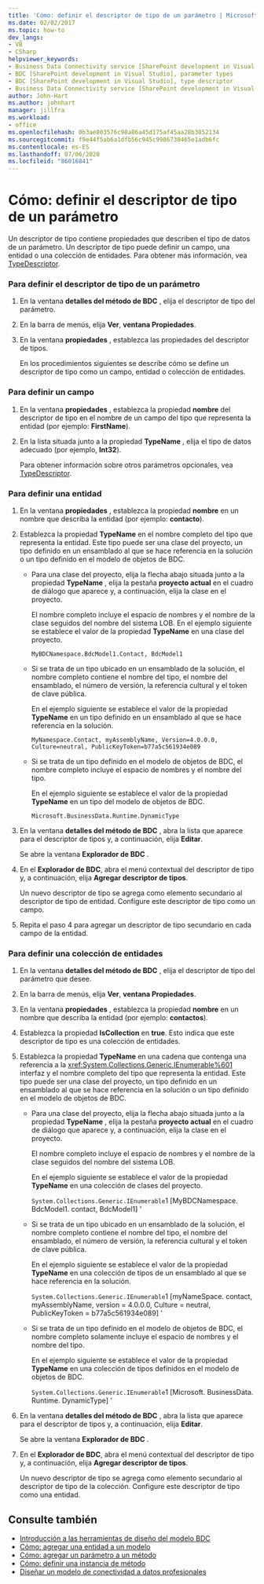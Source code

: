 ```yaml
---
title: 'Cómo: definir el descriptor de tipo de un parámetro | Microsoft Docs'
ms.date: 02/02/2017
ms.topic: how-to
dev_langs:
- VB
- CSharp
helpviewer_keywords:
- Business Data Connectivity service [SharePoint development in Visual Studio], type descriptor
- BDC [SharePoint development in Visual Studio], parameter types
- BDC [SharePoint development in Visual Studio], type descriptor
- Business Data Connectivity service [SharePoint development in Visual Studio], parameter types
author: John-Hart
ms.author: johnhart
manager: jillfra
ms.workload:
- office
ms.openlocfilehash: 0b3ae803576c98a86a45d175af45aa28b3852134
ms.sourcegitcommit: f9e44f5ab6a1dfb56c945c9986730465e1adb6fc
ms.contentlocale: es-ES
ms.lasthandoff: 07/06/2020
ms.locfileid: "86016841"
---
```

# <a name="how-to-define-the-type-descriptor-of-a-parameter"></a>Cómo: definir el descriptor de tipo de un parámetro
  Un descriptor de tipo contiene propiedades que describen el tipo de datos de un parámetro. Un descriptor de tipo puede definir un campo, una entidad o una colección de entidades. Para obtener más información, vea [TypeDescriptor](/previous-versions/office/developer/sharepoint-2007/ms543392\(v\=office.12\)).

### <a name="to-define-the-type-descriptor-of-a-parameter"></a>Para definir el descriptor de tipo de un parámetro

1. En la ventana **detalles del método de BDC** , elija el descriptor de tipo del parámetro.

2. En la barra de menús, elija **Ver**, **ventana Propiedades**.

3. En la ventana **propiedades** , establezca las propiedades del descriptor de tipos.

     En los procedimientos siguientes se describe cómo se define un descriptor de tipo como un campo, entidad o colección de entidades.

### <a name="to-define-a-field"></a>Para definir un campo

1. En la ventana **propiedades** , establezca la propiedad **nombre** del descriptor de tipo en el nombre de un campo del tipo que representa la entidad (por ejemplo: **FirstName**).

2. En la lista situada junto a la propiedad **TypeName** , elija el tipo de datos adecuado (por ejemplo, **Int32**).

     Para obtener información sobre otros parámetros opcionales, vea [TypeDescriptor](/previous-versions/office/developer/sharepoint-2007/ms543392\(v\=office.12\)).

### <a name="to-define-an-entity"></a>Para definir una entidad

1. En la ventana **propiedades** , establezca la propiedad **nombre** en un nombre que describa la entidad (por ejemplo: **contacto**).

2. Establezca la propiedad **TypeName** en el nombre completo del tipo que representa la entidad. Este tipo puede ser una clase del proyecto, un tipo definido en un ensamblado al que se hace referencia en la solución o un tipo definido en el modelo de objetos de BDC.

    - Para una clase del proyecto, elija la flecha abajo situada junto a la propiedad **TypeName** , elija la pestaña **proyecto actual** en el cuadro de diálogo que aparece y, a continuación, elija la clase en el proyecto.

         El nombre completo incluye el espacio de nombres y el nombre de la clase seguidos del nombre del sistema LOB. En el ejemplo siguiente se establece el valor de la propiedad **TypeName** en una clase del proyecto.

         `MyBDCNamespace.BdcModel1.Contact, BdcModel1`

    - Si se trata de un tipo ubicado en un ensamblado de la solución, el nombre completo contiene el nombre del tipo, el nombre del ensamblado, el número de versión, la referencia cultural y el token de clave pública.

         En el ejemplo siguiente se establece el valor de la propiedad **TypeName** en un tipo definido en un ensamblado al que se hace referencia en la solución.

         `MyNamespace.Contact, myAssemblyName, Version=4.0.0.0, Culture=neutral, PublicKeyToken=b77a5c561934e089`

    - Si se trata de un tipo definido en el modelo de objetos de BDC, el nombre completo incluye el espacio de nombres y el nombre del tipo.

         En el ejemplo siguiente se establece el valor de la propiedad **TypeName** en un tipo del modelo de objetos de BDC.

         `Microsoft.BusinessData.Runtime.DynamicType`

3. En la ventana **detalles del método de BDC** , abra la lista que aparece para el descriptor de tipos y, a continuación, elija **Editar**.

     Se abre la ventana **Explorador de BDC** .

4. En el **Explorador de BDC**, abra el menú contextual del descriptor de tipo y, a continuación, elija **Agregar descriptor de tipos**.

     Un nuevo descriptor de tipo se agrega como elemento secundario al descriptor de tipo de entidad. Configure este descriptor de tipo como un campo.

5. Repita el paso 4 para agregar un descriptor de tipo secundario en cada campo de la entidad.

### <a name="to-define-a-collection-of-entities"></a>Para definir una colección de entidades

1. En la ventana **detalles del método de BDC** , elija el descriptor de tipo del parámetro que desee.

2. En la barra de menús, elija **Ver**, **ventana Propiedades**.

3. En la ventana **propiedades** , establezca la propiedad **nombre** en un nombre que describa la entidad (por ejemplo: **contactos**).

4. Establezca la propiedad **IsCollection** en **true**. Esto indica que este descriptor de tipo es una colección de entidades.

5. Establezca la propiedad **TypeName** en una cadena que contenga una referencia a la <xref:System.Collections.Generic.IEnumerable%601> interfaz y el nombre completo del tipo que representa la entidad. Este tipo puede ser una clase del proyecto, un tipo definido en un ensamblado al que se hace referencia en la solución o un tipo definido en el modelo de objetos de BDC.

   - Para una clase del proyecto, elija la flecha abajo situada junto a la propiedad **TypeName** , elija la pestaña **proyecto actual** en el cuadro de diálogo que aparece y, a continuación, elija la clase en el proyecto.

      El nombre completo incluye el espacio de nombres y el nombre de la clase seguidos del nombre del sistema LOB.

      En el ejemplo siguiente se establece el valor de la propiedad **TypeName** en una colección de clases del proyecto.

      `System.Collections.Generic.IEnumerable`1 [MyBDCNamespace. BdcModel1. contact, BdcModel1] '

   - Si se trata de un tipo ubicado en un ensamblado de la solución, el nombre completo contiene el nombre del tipo, el nombre del ensamblado, el número de versión, la referencia cultural y el token de clave pública.

      En el ejemplo siguiente se establece el valor de la propiedad **TypeName** en una colección de tipos de un ensamblado al que se hace referencia en la solución.

      `System.Collections.Generic.IEnumerable`1 [myNameSpace. contact, myAssemblyName, version = 4.0.0.0, Culture = neutral, PublicKeyToken = b77a5c561934e089] '

   - Si se trata de un tipo definido en el modelo de objetos de BDC, el nombre completo solamente incluye el espacio de nombres y el nombre del tipo.

      En el ejemplo siguiente se establece el valor de la propiedad **TypeName** en una colección de tipos definidos en el modelo de objetos de BDC.

      `System.Collections.Generic.IEnumerable`1 [Microsoft. BusinessData. Runtime. DynamicType] '

6. En la ventana **detalles del método de BDC** , abra la lista que aparece para el descriptor de tipos y, a continuación, elija **Editar**.

    Se abre la ventana **Explorador de BDC** .

7. En el **Explorador de BDC**, abra el menú contextual del descriptor de tipo y, a continuación, elija **Agregar descriptor de tipos**.

    Un nuevo descriptor de tipo se agrega como elemento secundario al descriptor de tipo de la colección. Configure este descriptor de tipo como una entidad.

## <a name="see-also"></a>Consulte también
- [Introducción a las herramientas de diseño del modelo BDC](../sharepoint/bdc-model-design-tools-overview.md)
- [Cómo: agregar una entidad a un modelo](../sharepoint/how-to-add-an-entity-to-a-model.md)
- [Cómo: agregar un parámetro a un método](../sharepoint/how-to-add-a-parameter-to-a-method.md)
- [Cómo: definir una instancia de método](../sharepoint/how-to-define-a-method-instance.md)
- [Diseñar un modelo de conectividad a datos profesionales](../sharepoint/designing-a-business-data-connectivity-model.md)
